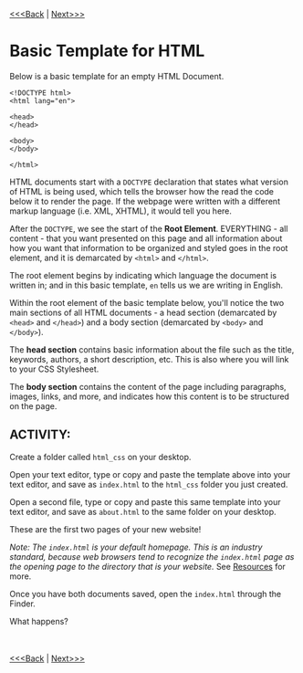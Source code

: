 [<<<Back](opening_activity.md) | [Next>>>](elements.md)

# Basic Template for HTML

Below is a basic template for an empty HTML Document. 

```
<!DOCTYPE html>
<html lang="en">

<head>
</head>

<body>
</body>

</html>
```

HTML documents start with a `DOCTYPE` declaration that states what version of HTML is being used, which tells the browser how the read the code below it to render the page. If the webpage were written with a different markup language (i.e. XML, XHTML), it would tell you here.

After the `DOCTYPE`, we see the start of the **Root Element**. EVERYTHING - all content - that you want presented on this page and all information about how you want that information to be organized and styled goes in the root element, and it is demarcated by `<html>` and `</html>`. 

The root element begins by indicating which language the document is written in; and in this basic template, `en` tells us we are writing in English. 

Within the root element of the basic template below, you'll notice the two main sections of all HTML documents - a head section (demarcated by `<head>` and `</head>`) and a body section (demarcated by `<body>` and `</body>`). 

The **head section** contains basic information about the file such as the title, keywords, authors, a short description, etc. This is also where you will link to your CSS Stylesheet. 

The **body section** contains the content of the page including paragraphs, images, links, and more, and indicates how this content is to be structured on the page. 

## ACTIVITY: 
Create a folder called `html_css` on your desktop.

Open your text editor, type or copy and paste the template above into your text editor, and save as `index.html` to the `html_css` folder you just created.

Open a second file, type or copy and paste this same template into your text editor, and save as `about.html` to the same folder on your desktop.

These are the first two pages of your new website! 

*Note: The `index.html` is your default homepage. This is an industry standard, because web browsers tend to recognize the `index.html` page as the opening page to the directory that is your website.* See [Resources](resource.md) for more.

Once you have both documents saved, open the `index.html` through the Finder. 

What happens? 
<br/>
<br/>
<br/>

[<<<Back](opening_activity.md) | [Next>>>](elements.md)